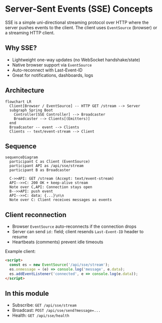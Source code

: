 # Server-Sent Events (SSE) Concepts

SSE is a simple uni-directional streaming protocol over HTTP where the server pushes events to the client. The client uses `EventSource` (browser) or a streaming HTTP client.

## Why SSE?

- Lightweight one-way updates (no WebSocket handshake/state)
- Native browser support via `EventSource`
- Auto-reconnect with Last-Event-ID
- Great for notifications, dashboards, logs

## Architecture

```mermaid
flowchart LR
  Client[Browser / EventSource] -- HTTP GET /stream --> Server
  subgraph Spring Boot
    Controller[SSE Controller] --> Broadcaster
    Broadcaster --> Clients[(Emitters)]
  end
  Broadcaster -- event --> Clients
  Clients -- text/event-stream --> Client
```

## Sequence

```mermaid
sequenceDiagram
  participant C as Client (EventSource)
  participant API as /api/sse/stream
  participant B as Broadcaster

  C->>API: GET /stream (Accept: text/event-stream)
  API-->>C: 200 OK + keep-alive stream
  Note over C,API: Connection stays open
  B-->>API: push event
  API-->>C: data: {...}\n\n
  Note over C: Client receives messages as events
```

## Client reconnection

- Browser `EventSource` auto-reconnects if the connection drops
- Server can send `id:` field; client resends `Last-Event-ID` header to resume
- Heartbeats (comments) prevent idle timeouts

Example client:

```html
<script>
  const es = new EventSource('/api/sse/stream');
  es.onmessage = (e) => console.log('message', e.data);
  es.addEventListener('connected', e => console.log(e.data));
</script>
```

## In this module

- Subscribe: `GET /api/sse/stream`
- Broadcast: `POST /api/sse/send?message=...`
- Health: `GET /api/sse/health`
